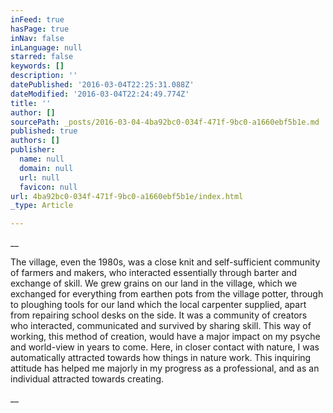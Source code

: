 ```yaml
---
inFeed: true
hasPage: true
inNav: false
inLanguage: null
starred: false
keywords: []
description: ''
datePublished: '2016-03-04T22:25:31.088Z'
dateModified: '2016-03-04T22:24:49.774Z'
title: ''
author: []
sourcePath: _posts/2016-03-04-4ba92bc0-034f-471f-9bc0-a1660ebf5b1e.md
published: true
authors: []
publisher:
  name: null
  domain: null
  url: null
  favicon: null
url: 4ba92bc0-034f-471f-9bc0-a1660ebf5b1e/index.html
_type: Article

---
```

__

The village, even the 1980s, was a close knit and self-sufficient 
community of farmers and makers, who interacted essentially through 
barter and exchange of skill. We grew grains on our land in the village,
which we exchanged for everything from earthen pots from the village 
potter, through to ploughing tools for our land which the local 
carpenter supplied, apart from repairing school desks on the side. It 
was a community of creators who interacted, communicated and survived by
sharing skill. This way of working, this method of creation, would have
a major impact on my psyche and world-view in years to come. Here, in 
closer contact with nature, I was automatically attracted towards how 
things in nature work. This inquiring attitude has helped me majorly in 
my progress as a professional, and as an individual attracted towards 
creating.

__